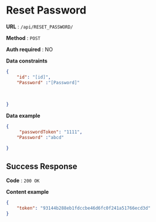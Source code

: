 # Reset Password

**URL** : `/api/RESET_PASSWORD/`

**Method** : `POST`

**Auth required** : NO

**Data constraints**

```json
{
    "id": "[id]",
    "Password" :"[Password]"
    
   
    
}
```
**Data example**

```json
{
     "passwordToken": "1111",
    "Password" :"abcd"

}
```

## Success Response

**Code** : `200 OK`

**Content example**

```json
{
    "token": "93144b288eb1fdccbe46d6fc0f241a51766ecd3d"
}
```